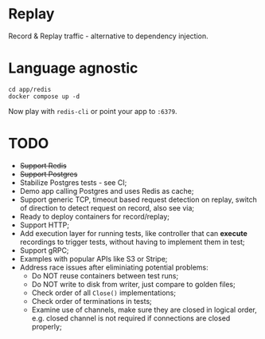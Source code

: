 # Replay
Record & Replay traffic - alternative to dependency injection.

# Language agnostic

```
cd app/redis
docker compose up -d
```

Now play with `redis-cli` or point your app to `:6379`.


# TODO

* ~~Support Redis~~
* ~~Support Postgres~~
* Stabilize Postgres tests - see CI;
* Demo app calling Postgres and uses Redis as cache;
* Support generic TCP, timeout based request detection on replay, switch of direction to detect request on record, also see via;
* Ready to deploy containers for record/replay;
* Support HTTP;
* Add execution layer for running tests, like controller that can __execute__ recordings to trigger tests, without having to implement them in test;
* Support gRPC;
* Examples with popular APIs like S3 or Stripe;
* Address race issues after eliminiating potential problems:
    * Do NOT reuse containers between test runs;
    * Do NOT write to disk from writer, just compare to golden files;
    * Check order of all `Close()` implementations;
    * Check order of terminations in tests;
    * Examine use of channels, make sure they are closed in logical order, e.g. closed channel is not required if connections are closed properly;
